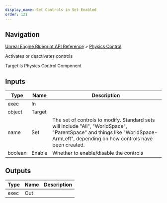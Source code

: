 ```yaml
---
display_name: Set Controls in Set Enabled
order: 121
---
```

## Navigation

[Unreal Engine Blueprint API Reference](https://dev.epicgames.com/documentation/en-us/unreal-engine/BlueprintAPI) > [Physics Control](https://dev.epicgames.com/documentation/en-us/unreal-engine/BlueprintAPI/PhysicsControl)

Activates or deactivates controls

Target is Physics Control Component

## Inputs

| Type | Name | Description |
| --- | --- | --- |
| exec | In |  |
| object | Target |  |
| name | Set | The set of controls to modify. Standard sets will include "All", "WorldSpace", "ParentSpace" and things like "WorldSpace-ArmLeft", depending on how controls have been created. |
| boolean | Enable | Whether to enable/disable the controls |

## Outputs

| Type | Name | Description |
| --- | --- | --- |
| exec | Out |  |
